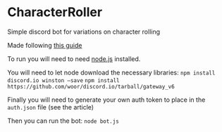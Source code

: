 # CharacterRoller
Simple discord bot for variations on character rolling

Made following [this guide](https://www.digitaltrends.com/gaming/how-to-make-a-discord-bot/)

To run you will need to need [node.js](https://nodejs.org/) installed.

You will need to let node download the necessary libraries:
`npm install discord.io winston –save`
`npm install https://github.com/woor/discord.io/tarball/gateway_v6`

Finally you will need to generate your own auth token to place in the `auth.json` file (see the article)

Then you can run the bot:
`node bot.js`
